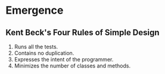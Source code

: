 # Emergence

## Kent Beck's Four Rules of Simple Design

1. Runs all the tests.
2. Contains no duplication.
3. Expresses the intent of the programmer.
4. Minimizes the number of classes and methods.
